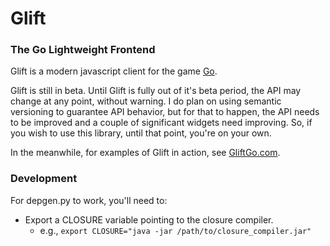 Glift
=====

### The Go Lightweight Frontend

Glift is a modern javascript client for the game
[Go](http://en.wikipedia.org/wiki/Go_(game)).

Glift is still in beta.  Until Glift is fully out of it's beta period, the API
may change at any point, without warning.  I do plan on using semantic
versioning to guarantee API behavior, but for that to happen, the API needs to
be improved and a couple of significant widgets need improving.  So, if you wish
to use this library, until that point, you're on your own.

In the meanwhile, for examples of Glift in action, see
[GliftGo.com](http://www.gliftgo.com).

### Development

For depgen.py to work, you'll need to:
  - Export a CLOSURE variable pointing to the closure compiler.
    - e.g., `export CLOSURE="java -jar /path/to/closure_compiler.jar"`
